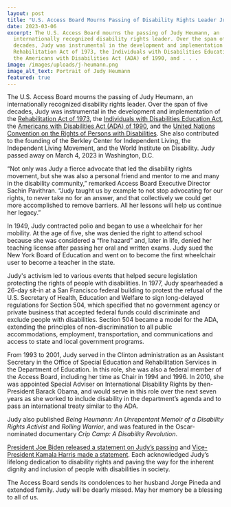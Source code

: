 ```yaml
---
layout: post
title: "U.S. Access Board Mourns Passing of Disability Rights Leader Judy Heumann "
date: 2023-03-06
excerpt: The U.S. Access Board mourns the passing of Judy Heumann, an
  internationally recognized disability rights leader. Over the span of five
  decades, Judy was instrumental in the development and implementation of the
  Rehabilitation Act of 1973, the Individuals with Disabilities Education Act,
  the Americans with Disabilities Act (ADA) of 1990, and . . .
image: /images/uploads/j-heumann.png
image_alt_text: Portrait of Judy Heumann
featured: true
---
```

The U.S. Access Board mourns the passing of Judy Heumann, an internationally recognized disability rights leader. Over the span of five decades, Judy was instrumental in the development and implementation of the [Rehabilitation Act of 1973](https://www.access-board.gov/law/ra.html), the [Individuals with Disabilities Education Act](https://sites.ed.gov/idea/statute-chapter-33), the [Americans with Disabilities Act (ADA) of 1990](https://www.access-board.gov/law/ada.html), and the [United Nations Convention on the Rights of Persons with Disabilities](https://www.un.org/development/desa/disabilities/convention-on-the-rights-of-persons-with-disabilities.html). She also contributed to the founding of the Berkley Center for Independent Living, the Independent Living Movement, and the World Institute on Disability. Judy passed away on March 4, 2023 in Washington, D.C. 

“Not only was Judy a fierce advocate that led the disability rights movement, but she was also a personal friend and mentor to me and many in the disability community,” remarked Access Board Executive Director Sachin Pavithran. “Judy taught us by example to not stop advocating for our rights, to never take no for an answer, and that collectively we could get more accomplished to remove barriers. All her lessons will help us continue her legacy.” 

In 1949, Judy contracted polio and began to use a wheelchair for her mobility. At the age of five, she was denied the right to attend school because she was considered a “fire hazard” and, later in life, denied her teaching license after passing her oral and written exams. Judy sued the New York Board of Education and went on to become the first wheelchair user to become a teacher in the state. 

Judy's activism led to various events that helped secure legislation protecting the rights of people with disabilities. In 1977, Judy spearheaded a 26-day sit-in at a San Francisco federal building to protest the refusal of the U.S. Secretary of Health, Education and Welfare to sign long-delayed regulations for Section 504, which specified that no government agency or private business that accepted federal funds could discriminate and exclude people with disabilities. Section 504 became a model for the ADA, extending the principles of non-discrimination to all public accommodations, employment, transportation, and communications and access to state and local government programs. 

From 1993 to 2001, Judy served in the Clinton administration as an Assistant Secretary in the Office of Special Education and Rehabilitation Services in the Department of Education. In this role, she was also a federal member of the Access Board, including her time as Chair in 1994 and 1996. In 2010, she was appointed Special Adviser on International Disability Rights by then-President Barack Obama, and would serve in this role over the next seven years as she worked to include disability in the department’s agenda and to pass an international treaty similar to the ADA. 

Judy also published *Being Heumann: An Unrepentant Memoir of a Disability Rights Activist* and *Rolling Warrior*, and was featured in the Oscar-nominated documentary *Crip Camp: A Disability Revolution*. 

[President Joe Biden released a statement on Judy’s passing](https://www.whitehouse.gov/briefing-room/statements-releases/2023/03/05/statement-from-president-joe-biden-on-the-passing-of-judith-heumann/) and [Vice-President Kamala Harris made a statement](https://twitter.com/VP/status/1632546538592321537?s=20). Each acknowledged Judy’s lifelong dedication to disability rights and paving the way for the inherent dignity and inclusion of people with disabilities in society. 

The Access Board sends its condolences to her husband Jorge Pineda and extended family. Judy will be dearly missed. May her memory be a blessing to all of us.
